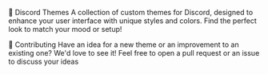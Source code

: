 🎨 Discord Themes
A collection of custom themes for Discord, designed to enhance your user interface with unique styles and colors. Find the perfect look to match your mood or setup!

🤝 Contributing
Have an idea for a new theme or an improvement to an existing one? We'd love to see it! Feel free to open a pull request or an issue to discuss your ideas
